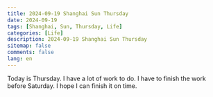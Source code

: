 ```yaml
---
title: 2024-09-19 Shanghai Sun Thursday
date: 2024-09-19
tags: [Shanghai, Sun, Thursday, Life]
categories: [Life]
description: 2024-09-19 Shanghai Sun Thursday
sitemap: false
comments: false
lang: en
---
```


Today is Thursday. I have a lot of work to do. I have to finish the work before Saturday. I hope I can finish it on time.